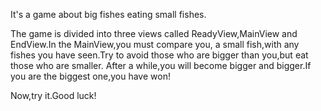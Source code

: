 It's a game about big fishes eating small fishes.

The game is divided into three views called ReadyView,MainView and EndView.In the MainView,you must compare you,
a small fish,with any fishes you have seen.Try to avoid those who are bigger than you,but eat those who are smaller.
After a while,you will become bigger and bigger.If you are the biggest one,you have won!

Now,try it.Good luck!